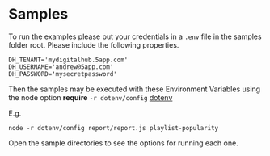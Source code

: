 # Samples

To run the examples please put your credentials in a `.env` file in the samples folder root. Please include the following properties.

	DH_TENANT='mydigitalhub.5app.com'
	DH_USERNAME='andrew@5app.com'
	DH_PASSWORD='mysecretpassword'

Then the samples may be executed with these Environment Variables using the node option **require** `-r dotenv/config` [dotenv](https://www.npmjs.com/package/dotenv)

E.g.

	node -r dotenv/config report/report.js playlist-popularity

Open the sample directories to see the options for running each one.
